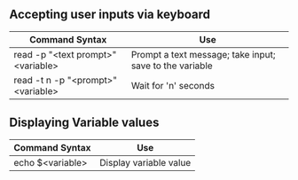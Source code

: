 ## Accepting user inputs via keyboard

| Command Syntax | Use |
|--|--|
| read -p "\<text prompt>" \<variable> | Prompt a text message; take input; save to the variable |
| read -t n -p "\<prompt>" \<variable> | Wait for 'n' seconds |


## Displaying Variable values

| Command Syntax | Use |
|--|--|
| echo $\<variable> | Display variable value |
